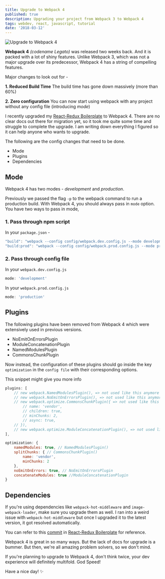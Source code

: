 ```yaml
---
title: Upgrade to Webpack 4
published: true
description: Upgrading your project from Webpack 3 to Webpack 4
tags: webdev, react, javascript, tutorial
date: '2018-03-12'
---
```


![Upgrade to Webpack 4](https://image.ibb.co/n6oUYS/webpack_upgrade.png)

**Webpack 4** _(codename Legato)_ was released two weeks back. And it is packed with a lot of shiny features. Unlike Webpack 3, which was not a major upgrade over its predecessor, Webpack 4 has a string of compelling features.

Major changes to look out for -

**1. Reduced Build Time**
The build time has gone down massively (more than 60%)

**2. Zero configuration**
You can now start using webpack with any project without any config file (introducing _mode_)

I recently upgraded my [React-Redux Boilerplate](https://github.com/flexdinesh/react-redux-boilerplate) to Webpack 4. There are no clear docs out there for migration yet, so it took me quite some time and struggle to complete the upgrade. I am writing down everything I figured so it can help anyone who wants to upgrade.

The following are the config changes that need to be done.

- Mode
- Plugins
- Dependencies

## Mode

Webpack 4 has two modes - _development_ and _production_.

Previously we passed the flag `-p` to the webpack command to run a production build. With Webpack 4, you should always pass in `mode` option. You have two ways to pass in mode,

### 1. Pass through npm script

In your `package.json` -

```js
"build": "webpack --config config/webpack.dev.config.js --mode development"
"build:prod": "webpack --config config/webpack.prod.config.js --mode production"
```

### 2. Pass through config file

In your `webpack.dev.config.js`

```js
mode: 'development'
```

In your `webpack.prod.config.js`

```js
mode: 'production'
```

## Plugins

The following plugins have been removed from Webpack 4 which were extensively used in previous versions.

- NoEmitOnErrorsPlugin
- ModuleConcatenationPlugin
- NamedModulesPlugin
- CommonsChunkPlugin

Now instead, the configuration of these plugins should go inside the key `optimization` in the `config file` with their corresponding options.

This snippet might give you more info

```js
plugins: [
    // new webpack.NamedModulesPlugin(), => not used like this anymore
    // new webpack.NoEmitOnErrorsPlugin(), => not used like this anymore
    // new webpack.optimize.CommonsChunkPlugin({ => not used like this anymore
        // name: 'vendor',
        // children: true,
        // minChunks: 2,
        // async: true,
    // }),
    // new webpack.optimize.ModuleConcatenationPlugin(), => not used like this anymore
],

optimization: {
    namedModules: true, // NamedModulesPlugin()
    splitChunks: { // CommonsChunkPlugin()
        name: 'vendor',
        minChunks: 2
    },
    noEmitOnErrors: true, // NoEmitOnErrorsPlugin
    concatenateModules: true //ModuleConcatenationPlugin
}
```

## Dependencies

If you're using dependencies like `webpack-hot-middleware` and `image-webpack-loader`, make sure you upgrade them as well. I ran into a weird issue with `webpack-hot-middleware` but once I upgraded it to the latest version, it got resolved automatically.

You can refer to this [commit](https://github.com/flexdinesh/react-redux-boilerplate/commit/69dc839ad84c37b170e4c3d6f1f8ecb735fc2791) in [React-Redux Boilerplate](https://github.com/flexdinesh/react-redux-boilerplate) for reference.

Webpack 4 is great in so many ways. But the lack of docs for upgrade is a bummer. But then, we're all amazing problem solvers, so we don't mind.

If you're planning to upgrade to Webpack 4, don't think twice, your dev experience will definitely multifold. God Speed!

Have a nice day! ✨
